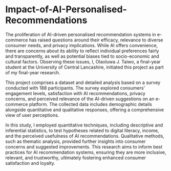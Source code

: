 # Impact-of-AI-Personalised-Recommendations
The proliferation of AI-driven personalised recommendation systems in e-commerce has raised questions around their efficacy, relevance to diverse consumer needs, and privacy implications. While AI offers convenience, there are concerns about its ability to reflect individual preferences fairly and transparently, as well as potential biases tied to socio-economic and cultural factors. Observing these issues, I, Olaoluwa J. Taiwo, a final-year student at the University of Central Lancashire, initiated this project as part of my final-year research.

This project comprises a dataset and detailed analysis based on a survey conducted with 188 participants. The survey explored consumers’ engagement levels, satisfaction with AI recommendations, privacy concerns, and perceived relevance of the AI-driven suggestions on an e-commerce platform. The collected data includes demographic details alongside quantitative and qualitative responses, offering a comprehensive view of user perceptions.

In this study, I employed quantitative techniques, including descriptive and inferential statistics, to test hypotheses related to digital literacy, income, and the perceived usefulness of AI recommendations. Qualitative methods, such as thematic analysis, provided further insights into consumer concerns and suggested improvements. This research aims to inform best practices for AI recommendation systems, ensuring they are more inclusive, relevant, and trustworthy, ultimately fostering enhanced consumer satisfaction and loyalty.
